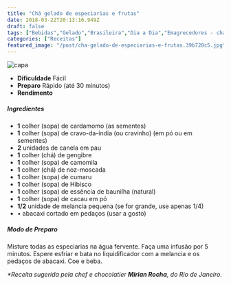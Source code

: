 ```yaml
---
title: "Chá gelado de especiarias e frutas"
date: 2018-03-22T20:13:16.949Z
draft: false
tags: ["Bebidas","Gelado","Brasileira","Dia a Dia","Emagrecedores - chás","Receitas com frutas","Receitas simples e fáceis"]
categories: ["Receitas"]
featured_image: "/post/cha-gelado-de-especiarias-e-frutas.39b720c5.jpg"
---
```


![capa](/post/cha-gelado-de-especiarias-e-frutas.39b720c5.jpg)

*   **Dificuldade** Fácil
*   **Preparo** Rápido (até 30 minutos)
*   **Rendimento**

##### Ingredientes

*   **1** colher (sopa) de cardamomo (as sementes)
*   **1** colher (sopa) de cravo-da-índia (ou cravinho) (em pó ou em sementes)
*   **2** unidades de canela em pau
*   **1** colher (chá) de gengibre
*   **1** colher (sopa) de camomila
*   **1** colher (chá) de noz-moscada
*   **1** colher (sopa) de cumaru
*   **1** colher (sopa) de Hibisco
*   **1** colher (sopa) de essência de baunilha (natural)
*   **1** colher (sopa) de cacau em pó
*   **1/2** unidade de melancia pequena (se for grande, use apenas 1/4)
*   • abacaxi cortado em pedaços (usar a gosto)

##### Modo de Preparo

Misture todas as especiarias na água fervente. Faça uma infusão por 5 minutos. Espere esfriar e bata no liquidificador com a melancia e os pedaços de abacaxi. Coe e beba.

_*Receita sugerida pela chef e chocolatier **Mirian Rocha**, do Rio de Janeiro._
